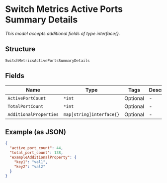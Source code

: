 
# Switch Metrics Active Ports Summary Details

*This model accepts additional fields of type interface{}.*

## Structure

`SwitchMetricsActivePortsSummaryDetails`

## Fields

| Name | Type | Tags | Description |
|  --- | --- | --- | --- |
| `ActivePortCount` | `*int` | Optional | - |
| `TotalPortCount` | `*int` | Optional | - |
| `AdditionalProperties` | `map[string]interface{}` | Optional | - |

## Example (as JSON)

```json
{
  "active_port_count": 44,
  "total_port_count": 138,
  "exampleAdditionalProperty": {
    "key1": "val1",
    "key2": "val2"
  }
}
```

